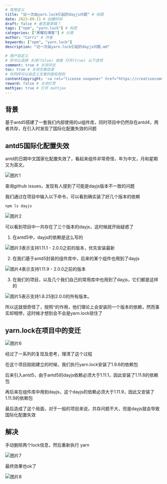 ```yaml
---
# 常用定义
title: "记一次由yarn.lock引起的dayjs问题" # 标题
date: 2023-09-11 # 创建时间
draft: false # 是否是草稿？
tags: ["npm", "yarn.lock"] # 标签
categories: ["黑曜石博客"] # 分类
author: "Carri" # 作者
keywords: ["npm", "yarn.lock"]
description: "记一次由yarn.lock引起的dayjs问题.md"

# 用户自定义
# 你可以选择 关闭(false) 或者 打开(true) 以下选项
comment: true # 关闭评论
toc: true # 关闭文章目录
# 你同样可以自定义文章的版权规则
contentCopyright: '<a rel="license noopener" href="https://creativecommons.org/licenses/by-nc-nd/4.0/" target="_blank">CC BY-NC-ND 4.0</a>'
reward: false # 关闭打赏
mathjax: true # 打开 mathjax
---
```


## 背景

基于antd5搭建了一套我们内部使用的ui组件库，同时项目中仍然存在antd4，两者共存，在引入时发现了国际化配置失效的问题

## antd5国际化配置失效

antd的日期中文国家化配置失效了，看起来组件非常奇怪，年为中文，月和星期又为英文。

![图片1](/images/dayjsQ/图片1.png)

查询github issues，发现有人提到了可能是dayjs版本不一致的问题

我们通过在项目中输入以下命令，可以看到确实装了好几个版本的依赖

```bash
npm ls dayjs
```

![图片2](/images/dayjsQ/图片2.png)

可以看到项目中一共存在了三个版本的dayjs，这时候就开始疑惑了

1. 在antd5中，dayjs的依赖是这么写的

![图片3](/images/dayjsQ/图片3.png)表示支持1.11.1 - 2.0.0之前的版本，优先安装最新

2. 在我们基于antd5封装的组件库中，后来的某个组件也用到了dayjs

![图片4](/images/dayjsQ/图片4.png)表示支持1.11.9 - 2.0.0之前的版本

3. 在我们的项目，以及几个我们自己的常用库中也用到了dayjs，它们都是这样的

![图片5](/images/dayjsQ/图片5.png)表示支持1.8.25到2.0.0的所有版本。



所以这就很奇怪了，按照^的作用，他们理论上会安装同一个版本的依赖，然而事实却相悖，这时候才想到会不会是yarn.lock锁住了

## yarn.lock在项目中的变迁

![图片6](/images/dayjsQ/图片6.png)

经过了一系列的复现及思考，理清了这个过程

在这个项目刚刚建立的时候，我们执行yarn.lock安装了1.9.6的依赖包

后来引入antd5，由于antd5的dayjs依赖必须大于1.11.1，因此安装了1.11.8的依赖包

再后来在组件库中用到dayjs，这个dayjs的依赖必须大于1.11.9，因此又安装了1.11.9的依赖包

最后造成了这个局面，对于一般的项目来说，共存问题不大，但是dayjs就会导致国际化配置失效

## 解决

手动删除两个lock信息，然后重新执行 yarn

![图片7](/images/dayjsQ/图片7.png)

最终效果也ok了

![图片8](/images/dayjsQ/图片8.png)

